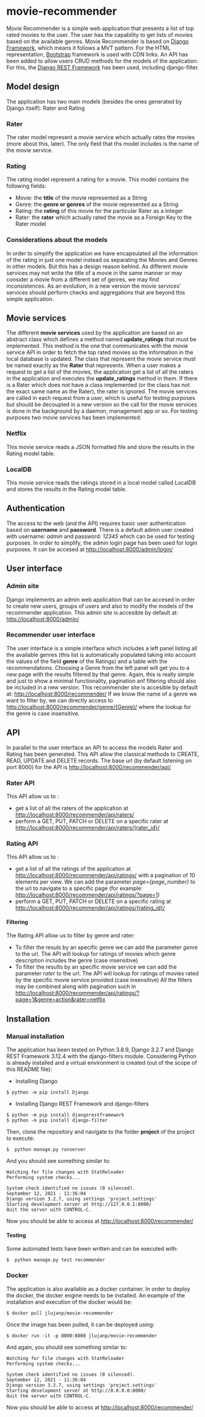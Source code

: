 # movie-recommender
Movie Recommender is a simple web application that presents a list of top rated movies to the user. The user has the capability to get lists of movies based on the available genres.
Movie Recommender is based on [Django Framework](https://www.djangoproject.com/), which means it follows a MVT pattern.
For the HTML representation, [Bootstrap](https://getbootstrap.com/) framework is used with CDN links.
An API has been added to allow users CRUD methods for the models of the application. For this, the [Django REST Framework](https://www.django-rest-framework.org/) has been used, including django-filter.
## Model design
The application has two main models (besides the ones generated by Django itself): Rater and Rating
### Rater
The rater model represent a movie service which actually rates the movies (more about this, later).
The only field that ths model includes is the name of the movie service.
### Rating
The rating model represent a rating for a movie. This model contains the following fields:
* Movie: the __title__ of the movie represented as a String
* Genre: the __genre or genres__ of the movie represented as a String
* Rating: the __rating__ of this movie for the particular Rater as a Integer
* Rater: the __rater__ which actually rated the movie as a Foreign Key to the Rater model
### Considerations about the models
In order to simplify the application we have encapsulated all the information of the rating in just one model instead os separating the Movies and Genres in other models. But this has a design reason behind. As different movie services may not write the title of a movie in the same manner or may consider a movie from a different set of genres, we may find inconsistences. As an evolution, in a new version the movie services' services should perform checks and aggregations that are beyond this simple application.
## Movie services
The different __movie services__ used by the application are based on an abstract class which defines a method named __update_ratings__ that must be implemented. This method is the one that communicates with the movie service API in order to fetch the top rated movies so the information in the local database is updated. The class that represent the movie service must be named exactly as the __Rater__ that represents.
When a user makes a request to get a list of the movies, the application get a list of all the raters in the application and executes the __update_ratings__ method in them. If there is a Rater which does not have a class implemented (or the class has not the exact same name as the Rater), the rater is ignored.
The movie services are called in each request from a user, which is useful for testing purposes but should be decoupled in a new version so the call for the movie services is done in the background by a daemon, management app or so.
For testing purposes two movie services has been implemented:
### Netflix
This movie service reads a JSON formatted file and store the results in the Rating model table.
### LocalDB
This movie service reads the ratings stored in a local model called LocalDB and stores the results in the Rating model table.
## Authentication
The access to the web (and the API) requires basic user authentication based on __username__ and __password__. There is a default admin user created with username: _admin_ and password: _12345_ which can be used for testing purposes.
In order to simplify, the admin login page has been used for login purposes. It can be accesed at [http://localhost:8000/admin/login/](http://localhost:8000/admin/login/)
## User interface
### Admin site
Django implements an admin web application that can be accesed in order to create new users, groups of users and also to modify the models of the recommender application.
This admin site is accesible by default at: [http://localhost:8000/admin/](http://localhost:8000/admin/)
### Recommender user interface
The user interface is a simple interface which includes a left panel listing all the available genres (this list is automatically populated taking into account the values of the field __genre__ of the Ratings) and a table with the recommendations. Choosing a Genre from the left panel will get you to a new page with the results filtered by that genre.
Again, this is really simple and just to show a minimal functionality, pagination anf filtering should also be included in a new version.
This recommender site is accesible by default at: [http://localhost:8000/recommender/](http://localhost:8000/recommender/)
If we know the name of a genre we want to filter by, we can directly access to [http://localhost:8000/recommender/genre/{Genre}/](http://localhost:8000/recommender/genre/Drama/) where the lookup for the genre is case insensitive.
## API
In parallel to the user interface an API to access the models Rater and Rating has been generated. This API allow the classical methods to CREATE, READ, UPDATE and DELETE records.
The base url (by default listening on port 8000) for the API is [http://localhost:8000/recommender/api/](http://localhost:8000/recommender/api/)
### Rater API
This API allow us to :
* get a list of all the raters of the application at [http://localhost:8000/recommender/api/raters/](http://localhost:8000/recommender/api/raters/)
* perform a GET, PUT, PATCH or DELETE on a specific rater at [http://localhost:8000/recommender/api/raters/{rater_id}/](http://localhost:8000/recommender/api/raters/1/)
### Rating API
This API allow us to :
* get a list of all the ratings of the application at [http://localhost:8000/recommender/api/ratings/](http://localhost:8000/recommender/api/ratings/) with a pagination of 10 elements per view. We can add the parameter _page={page_number}_ to the url to navigate to a specific page (for example: [http://localhost:8000/recommender/api/ratings/?page=1](http://localhost:8000/recommender/api/ratings/?page=1))
* perform a GET, PUT, PATCH or DELETE on a specific rating at [http://localhost:8000/recommender/api/ratings/{rating_id}/](http://localhost:8000/recommender/api/ratings/58/)
#### Filtering
The Rating API allow us to filter by genre and rater:
* To filter the resuls by an specific genre we can add the parameter _genre_ to the url. The API will lookup for ratings of movies which genre description includes the genre (case insensitive)
* To filter the results by an specific movie service we can add the parameter _rater_ to the url. The API will lookup for ratings of movies rated by the specific movie service provided (case insensitive)
All the filters may be combined along with pagination such in [http://localhost:8000/recommender/api/ratings/?page=1&genre=action&rater=netflix](http://localhost:8000/recommender/api/ratings/?page=1&genre=action&rater=netflix)
## Installation
### Manual installation
The application has been tested on Python 3.8.9, Django 3.2.7 and Django REST Framework 3.12.4 with the django-filters module.
Considering Python is already installed and a virtual environment is created (out of the scope of this README file):
* Installing Django
```
$ python -m pip install Django
```
* Installing Django REST Framework and django-filters
```
$ python -m pip install djangorestframework
$ python -m pip install django-filter
```
Then, clone the repository and navigate to the folder __project__ of the project to execute:
```
$  python manage.py runserver
```
And you should see something similar to:
```
Watching for file changes with StatReloader
Performing system checks...

System check identified no issues (0 silenced).
September 12, 2021 - 11:36:04
Django version 3.2.7, using settings 'project.settings'
Starting development server at http://127.0.0.1:8000/
Quit the server with CONTROL-C.
```
Now you should be able to access at [http://localhost:8000/recommender/](http://localhost:8000/recommender/)
#### Testing
Some automated tests have been written and can be executed with:
```
$  python manage.py test recommender
```
### Docker
The application is also available as a docker container. In order to deploy the docker, the docker engine needs to be installed.
An example of the installation and execution of the docker would be:
```
$ docker pull jlujanp/movie-recommender
```
Once the image has been pulled, it can be deployed using:
```
$ docker run -it -p 8000:8000 jlujanp/movie-recommender
```
And again, you should see something similar to:
```
Watching for file changes with StatReloader
Performing system checks...

System check identified no issues (0 silenced).
September 12, 2021 - 11:36:04
Django version 3.2.7, using settings 'project.settings'
Starting development server at http://0.0.0.0:8000/
Quit the server with CONTROL-C.
```
Now you should be able to access at [http://localhost:8000/recommender/](http://localhost:8000/recommender/)
